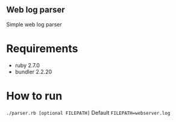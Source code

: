 ## Web log parser

Simple web log parser 

# Requirements 
- ruby 2.7.0
- bundler 2.2.20

# How to run
`./parser.rb [optional FILEPATH]`
Default `FILEPATH=webserver.log`
